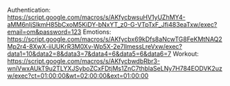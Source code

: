 Authentication: 
 https://script.google.com/macros/s/AKfycbwsuHV1yUZhMY4-aMM6nIjSlkmH85bCxoM5KiDY-bNxYT_z0-G-VTpTxF_Jfi483eaTxw/exec?email=om&password=123
 Emotions:
   https://script.google.com/macros/s/AKfycbx69kDfs8aNcwTG8FeKMtNAQ2Mp2r4-8XwX-iiUUKrR3M0Xv-Wp5X-2e7llmessLreVxw/exec?data1=10&data2=8&data3=7&data4=6&data5=6&data6=7
  Workout:
 https://script.google.com/macros/s/AKfycbwdbRbr3-wniVwxAUkT9u2TLYXJSyboZCxFDtjMs1ZnC7thblaSeLNy7H784EODVK2uzw/exec?ct=01:00:00&wt=02:00:00&ext=01:00:00

